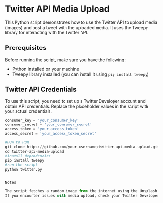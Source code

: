 # Twitter API Media Upload

This Python script demonstrates how to use the Twitter API to upload media (images) and post a tweet with the uploaded media. It uses the Tweepy library for interacting with the Twitter API.

## Prerequisites

Before running the script, make sure you have the following:

- Python installed on your machine
- Tweepy library installed (you can install it using `pip install tweepy`)

## Twitter API Credentials

To use this script, you need to set up a Twitter Developer account and obtain API credentials. Replace the placeholder values in the script with your actual credentials.

```python
consumer_key = 'your_consumer_key'
consumer_secret = 'your_consumer_secret'
access_token = 'your_access_token'
access_secret = 'your_access_token_secret'

#HOW to Run
git clone https://github.com/your-username/twitter-api-media-upload.git
cd twitter-api-media-upload
#install dependencies 
pip install tweepy
#run the script
python twitter.py


Notes

The script fetches a random image from the internet using the Unsplash API. You can replace the get_random_image_url function with your preferred method of obtaining images.
If you encounter issues with media upload, check your Twitter Developer App permissions and ensure you are using valid API credentials.
